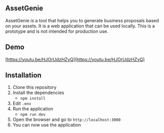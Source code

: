 
## AssetGenie
AssetGenie is a tool that helps you to generate business proposals based on your assets.
It is a web application that can be used locally.
This is a prototype and is not intended for production use.

## Demo
[https://youtu.be/HJOrUdzHZvQ](https://youtu.be/HJOrUdzHZvQ)

## Installation

1. Clone this repository
2. Install the dependencies
   - `npm install`
3. Edit `.env`
4. Run the application
   - `npm run dev`
5. Open the browser and go to `http://localhost:3000`
6. You can now use the application

